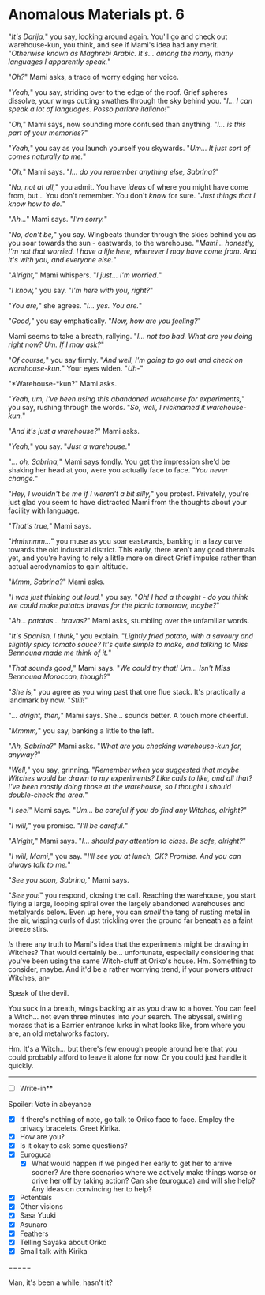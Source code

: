 # Anomalous Materials pt. 6

"*It's Darija,*" you say, looking around again. You'll go and check out warehouse-kun, you think, and see if Mami's idea had any merit. "*Otherwise known as Maghrebi Arabic. It's... among the many, many languages I apparently speak.*"

"*Oh?*" Mami asks, a trace of worry edging her voice.

"*Yeah,*" you say, striding over to the edge of the roof. Grief spheres dissolve, your wings cutting swathes through the sky behind you. "*I... I can speak a lot of languages. Posso parlare italiano!*"

"*Oh,*" Mami says, now sounding more confused than anything. "*I... is this part of your memories?*"

"*Yeah,*" you say as you launch yourself you skywards. "*Um... It just sort of comes naturally to me.*"

"*Oh,*" Mami says. "*I... do you remember anything else, Sabrina?*"

"*No, not at all,*" you admit. You have *ideas* of where you might have come from, but... You don't remember. You don't *know* for sure. "*Just things that I know how to do.*"

"*Ah...*" Mami says. "*I'm sorry.*"

"*No, don't be,*" you say. Wingbeats thunder through the skies behind you as you soar towards the sun - eastwards, to the warehouse. "*Mami... honestly, I'm not that worried. I have a life here, wherever I may have come from. And it's with you, and everyone else.*"

"*Alright,*" Mami whispers. "*I just... I'm worried.*"

"*I know,*" you say. "*I'm here with you, right?*"

"*You are,*" she agrees. "*I... yes. You are.*"

"*Good,*" you say emphatically. "*Now, how are you feeling?*"

Mami seems to take a breath, rallying. "*I... not too bad. What are you doing right now? Um. If I may ask?*"

"*Of course,*" you say firmly. "*And well, I'm going to go out and check on warehouse-kun.*" Your eyes widen. "*Uh-*"

"*Warehouse-*kun?" Mami asks.

"*Yeah, um, I've been using this abandoned warehouse for experiments,*" you say, rushing through the words. "*So, well, I nicknamed it warehouse-kun.*"

"*And it's just a warehouse?*" Mami asks.

"*Yeah,*" you say. "*Just a warehouse.*"

"*... oh, Sabrina,*" Mami says fondly. You get the impression she'd be shaking her head at you, were you actually face to face. "*You never change.*"

"*Hey, I wouldn't be me if I weren't a *bit* silly,*" you protest. Privately, you're just glad you seem to have distracted Mami from the thoughts about your facility with language.

"*That's true,*" Mami says.

"*Hmhmmm...*" you muse as you soar eastwards, banking in a lazy curve towards the old industrial district. This early, there aren't any good thermals yet, and you're having to rely a little more on direct Grief impulse rather than actual aerodynamics to gain altitude.

"*Mmm, Sabrina?*" Mami asks.

"*I was just thinking out loud,*" you say. "*Oh! I had a thought - do you think we could make patatas bravas for the picnic tomorrow, maybe?*"

"*Ah... patatas... bravas?*" Mami asks, stumbling over the unfamiliar words.

"*It's Spanish, I think,*" you explain. "*Lightly fried potato, with a savoury and slightly spicy tomato sauce? It's quite simple to make, and talking to Miss Bennouna made me think of it.*"

"*That sounds good,*" Mami says. "*We could try that! Um... Isn't Miss Bennouna Moroccan, though?*"

"*She is,*" you agree as you wing past that one flue stack. It's practically a landmark by now. "*Still!*"

"*... alright, then,*" Mami says. She... sounds better. A touch more cheerful.

"*Mmmm,*" you say, banking a little to the left.

"*Ah, Sabrina?*" Mami asks. "*What are you checking warehouse-*kun* for, anyway?*"

"*Well,*" you say, grinning. "*Remember when you suggested that maybe Witches would be drawn to my experiments? Like calls to like, and all that? I've been mostly doing those at the warehouse, so I thought I should double-check the area.*"

"*I see!*" Mami says. "*Um... be careful if you *do* find any Witches, alright?*"

"*I will,*" you promise. "*I'll be careful.*"

"*Alright,*" Mami says. "*I... should pay attention to class. Be safe, alright?*"

"*I will, Mami,*" you say. "*I'll see you at lunch, OK? Promise. And you can always talk to me.*"

"*See you soon, Sabrina,*" Mami says.

"*See you!*" you respond, closing the call. Reaching the warehouse, you start flying a large, looping spiral over the largely abandoned warehouses and metalyards below. Even up here, you can *smell* the tang of rusting metal in the air, wisping curls of dust trickling over the ground far beneath as a faint breeze stirs.

*Is* there any truth to Mami's idea that the experiments might be drawing in Witches? That would certainly be... unfortunate, especially considering that you've been using the same Witch-stuff at Oriko's house. Hm. Something to consider, maybe. And it'd be a rather worrying trend, if your powers *attract* Witches, an-

Speak of the devil.

You suck in a breath, wings backing air as you draw to a hover. You can feel a Witch... not even three minutes into your search. The abyssal, swirling morass that is a Barrier entrance lurks in what looks like, from where you are, an old metalworks factory.

Hm. It's a Witch... but there's few enough people around here that you could probably afford to leave it alone for now. Or you could just handle it quickly.

---

- [ ] Write-in**

Spoiler: Vote in abeyance

- [x] If there's nothing of note, go talk to Oriko face to face. Employ the privacy bracelets. Greet Kirika.
- [x] How are you?
- [x] Is it okay to ask some questions?
- [x] Euroguca
  - [x] What would happen if we pinged her early to get her to arrive sooner? Are there scenarios where we actively make things worse or drive her off by taking action? Can she (euroguca) and will she help? Any ideas on convincing her to help?
- [x] Potentials
- [x] Other visions
- [x] Sasa Yuuki
- [x] Asunaro
- [x] Feathers
- [x] Telling Sayaka about Oriko
- [x] Small talk with Kirika

\=====​

Man, it's been a while, hasn't it?
